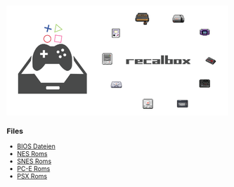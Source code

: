 
<img src="https://raw.githubusercontent.com/EmuZONE/RecalBox-Files/master/docs/diy2.png">

<h3>Files</h3>

* <a href="#">BIOS Dateien</a>
* <a href="#">NES Roms</a>
* <a href="#">SNES Roms</a>
* <a href="#">PC-E Roms</a>
* <a href="#">PSX Roms</a>
